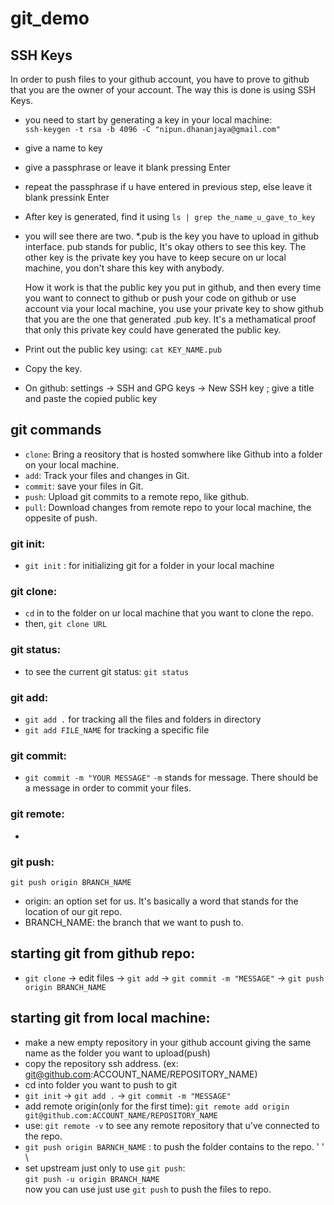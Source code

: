 # git_demo

## SSH Keys
In order to push files to your github account, you have to prove to github that you are the owner of your account.
The way this is done is using SSH Keys.

- you need to start by generating a key in your local machine: \
    `ssh-keygen -t rsa -b 4096 -C "nipun.dhananjaya@gmail.com"`
- give a name to key
- give a passphrase or leave it blank pressing Enter
- repeat the passphrase if u have entered in previous step, else leave it blank pressink Enter
- After key is generated, find it using `ls | grep the_name_u_gave_to_key`
- you will see there are two. *.pub is the key you have to upload in github interface. pub stands for public, It's okay others to see this key.
The other key is the private key you have to keep secure on ur local machine, you don't share this key with anybody.

    How it work is that the public key you put in github, and then every time you want to connect to github or push your code on github or use account via your local machine, you use your private key to show github that you are the one that generated .pub key. It's a methamatical proof that only this private key could have generated the public key. 

- Print out the public key using: `cat KEY_NAME.pub`
- Copy the key.
- On github: settings -> SSH and GPG keys -> New SSH key ; give a title and paste the copied public key


## git commands
- `clone`: Bring a reository that is hosted somwhere like Github into a folder on your local machine.
- `add`: Track your files and changes in Git.
- `commit`: save your files in Git.
- `push`: Upload git commits to a remote repo, like github.
- `pull`: Download changes from remote repo to your local machine, the oppesite of push.


### git init:
- `git init` : for initializing git for a folder in your local machine

### git clone: 
- `cd` in to the folder on ur local machine that you want to clone the repo.
- then, `git clone URL`

### git status:
- to see the current git status: `git status`

### git add:
- `git add .` for tracking all the files and folders in directory
- `git add FILE_NAME` for tracking a specific file

### git commit:
- `git commit -m "YOUR MESSAGE"` 
    `-m` stands for message. There should be a message in order to commit your files.

### git remote:
- 

### git push:
`git push origin BRANCH_NAME`
- origin: an option set for us. It's basically a word that stands for the location of our git repo. 
- BRANCH_NAME: the branch that we want to push to.


## starting git from github repo:
- `git clone` -> edit files -> `git add` -> `git commit -m "MESSAGE"` -> `git push origin BRANCH_NAME`

## starting git from local machine:
- make a new empty repository in your github account giving the same name as the folder you want to upload(push)
- copy the repository ssh address. (ex: git@github.com:ACCOUNT_NAME/REPOSITORY_NAME)
- cd into folder you want to push to git
- `git init` -> `git add .` -> `git commit -m "MESSAGE"` 
- add remote origin(only for the first time): `git remote add origin git@github.com:ACCOUNT_NAME/REPOSITORY_NAME` 
- use: `git remote -v` to see any remote repository that u've connected to the repo.
- `git push origin BARNCH_NAME` : to push the folder contains to the repo. 
' ' \
- set upstream just only to use `git push`: \
    `git push -u origin BRANCH_NAME` \
    now you can use just use `git push` to push the files to repo.